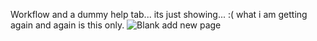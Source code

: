 Workflow and a dummy help tab... its just showing... :( what i am getting again and again is this only.
![Blank add new page](http://tryimg.com/7/2016/02/04/xDE9.png)